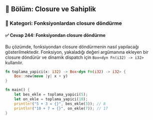 ## 📘 Bölüm: Closure ve Sahiplik  
### 🔹 Kategori: Fonksiyonlardan closure döndürme  
#### ✅ Cevap 244: Fonksiyondan closure döndürme

Bu çözümde, fonksiyondan closure döndürmenin nasıl yapılacağı gösterilmektedir. Fonksiyon, yakaladığı değeri argümanına ekleyen bir closure döndürür ve dinamik dispatch için `Box<dyn Fn(i32) -> i32>` kullanılır.

```rust
fn toplama_yapici(x: i32) -> Box<dyn Fn(i32) -> i32> {
    Box::new(move |y| x + y)
}

fn main() {
    let bes_ekle = toplama_yapici(5);
    let on_ekle = toplama_yapici(10);
    println!("5 + 3 = {}", bes_ekle(3)); // 8
    println!("10 + 7 = {}", on_ekle(7)); // 17
}
```

